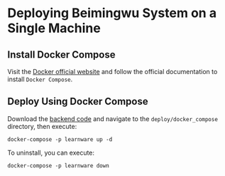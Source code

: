 # Deploying Beimingwu System on a Single Machine

## Install Docker Compose
Visit the [Docker official website](https://docs.docker.com/compose/install/#installing-compose) and follow the official documentation to install `Docker Compose`.

## Deploy Using Docker Compose

Download the [backend code](https://github.com/Learnware-LAMDA/Beiming-System.git) and navigate to the `deploy/docker_compose` directory, then execute:

```shell
docker-compose -p learnware up -d
```

To uninstall, you can execute:

```shell
docker-compose -p learnware down
```